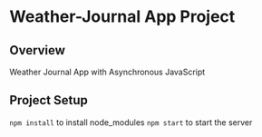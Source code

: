 # Weather-Journal App Project

## Overview
Weather Journal App with Asynchronous JavaScript

## Project Setup
`npm install` to install node_modules
`npm start` to start the server